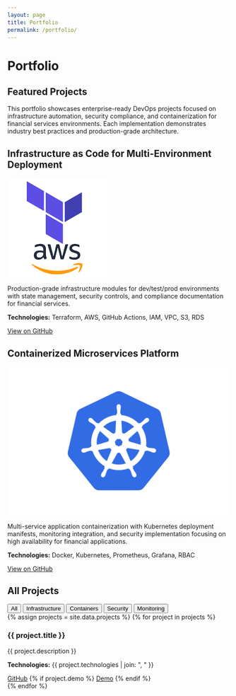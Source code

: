 ```yaml
---
layout: page
title: Portfolio
permalink: /portfolio/
---
```


# Portfolio

<div class="content-section with-divider">
  <h2>Featured Projects</h2>
  <p class="page-intro">
    This portfolio showcases enterprise-ready DevOps projects focused on infrastructure automation, security compliance, and containerization for financial services environments. Each implementation demonstrates industry best practices and production-grade architecture.
  </p>

  <div class="project-card featured with-divider">
    <h2>Infrastructure as Code for Multi-Environment Deployment</h2>
    <div class="project-details">
      <div class="project-image">
        <img src="/assets/images/terraform-aws.png" alt="Terraform AWS Infrastructure" />
      </div>
      <div class="project-description">
        <p>Production-grade infrastructure modules for dev/test/prod environments with state management, security controls, and compliance documentation for financial services.</p>
        <p class="technologies">
          <strong>Technologies:</strong> Terraform, AWS, GitHub Actions, IAM, VPC, S3, RDS
        </p>
        <div class="project-links">
          <a href="https://github.com/JoshuaMichaelHall/finapp-infrastructure" class="github-link" target="_blank">View on GitHub</a>
        </div>
      </div>
    </div>
  </div>

  <div class="project-card featured">
    <h2>Containerized Microservices Platform</h2>
    <div class="project-details">
      <div class="project-image">
        <img src="/assets/images/kubernetes.png" alt="Kubernetes Platform" />
      </div>
      <div class="project-description">
        <p>Multi-service application containerization with Kubernetes deployment manifests, monitoring integration, and security implementation focusing on high availability for financial applications.</p>
        <p class="technologies">
          <strong>Technologies:</strong> Docker, Kubernetes, Prometheus, Grafana, RBAC
        </p>
        <div class="project-links">
          <a href="https://github.com/JoshuaMichaelHall/container-platform" class="github-link" target="_blank">View on GitHub</a>
        </div>
      </div>
    </div>
  </div>
</div>

<div class="content-section">
  <h2>All Projects</h2>
  
  <div class="project-filter">
    <button class="filter-btn active" data-category="all">All</button>
    <button class="filter-btn" data-category="infrastructure">Infrastructure</button>
    <button class="filter-btn" data-category="containers">Containers</button>
    <button class="filter-btn" data-category="security">Security</button>
    <button class="filter-btn" data-category="monitoring">Monitoring</button>
  </div>
  
  <div class="projects-grid">
    {% assign projects = site.data.projects %}
    {% for project in projects %}
    <div class="project-card {% if forloop.last == false %}with-divider{% endif %}" data-category="{{ project.category }}">
      <h3>{{ project.title }}</h3>
      <p>{{ project.description }}</p>
      <p class="technologies">
        <strong>Technologies:</strong> {{ project.technologies | join: ", " }}
      </p>
      <div class="project-links">
        <a href="{{ project.github }}" target="_blank">GitHub</a>
        {% if project.demo %}
        <a href="{{ project.demo }}" target="_blank">Demo</a>
        {% endif %}
      </div>
    </div>
    {% endfor %}
  </div>
</div>

<script>
  document.addEventListener('DOMContentLoaded', function() {
    const filterButtons = document.querySelectorAll('.filter-btn');
    const projectCards = document.querySelectorAll('.project-card');
    
    filterButtons.forEach(button => {
      button.addEventListener('click', function() {
        const category = this.getAttribute('data-category');
        
        // Update active button
        filterButtons.forEach(btn => btn.classList.remove('active'));
        this.classList.add('active');
        
        // Filter projects
        projectCards.forEach(card => {
          if (category === 'all' || card.getAttribute('data-category') === category) {
            card.style.display = 'block';
          } else {
            card.style.display = 'none';
          }
        });
      });
    });
  });
</script>